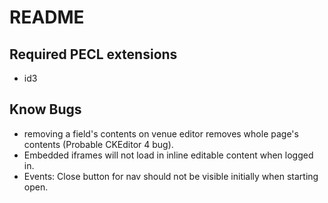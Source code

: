 # README
## Required PECL extensions
* id3

## Know Bugs
* removing a field's contents on venue editor removes whole page's contents (Probable CKEditor 4 bug).
* Embedded iframes will not load in inline editable content when logged in.
* Events: Close button for nav should not be visible initially when starting open.
